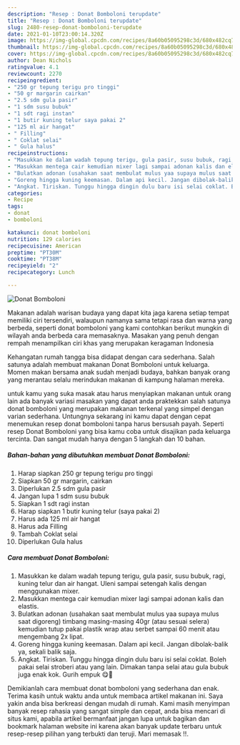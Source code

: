 ```yaml
---
description: "Resep : Donat Bomboloni terupdate"
title: "Resep : Donat Bomboloni terupdate"
slug: 2480-resep-donat-bomboloni-terupdate
date: 2021-01-10T23:00:14.320Z
image: https://img-global.cpcdn.com/recipes/8a60b05095298c3d/680x482cq70/donat-bomboloni-foto-resep-utama.jpg
thumbnail: https://img-global.cpcdn.com/recipes/8a60b05095298c3d/680x482cq70/donat-bomboloni-foto-resep-utama.jpg
cover: https://img-global.cpcdn.com/recipes/8a60b05095298c3d/680x482cq70/donat-bomboloni-foto-resep-utama.jpg
author: Dean Nichols
ratingvalue: 4.1
reviewcount: 2270
recipeingredient:
- "250 gr tepung terigu pro tinggi"
- "50 gr margarin cairkan"
- "2.5 sdm gula pasir"
- "1 sdm susu bubuk"
- "1 sdt ragi instan"
- "1 butir kuning telur saya pakai 2"
- "125 ml air hangat"
- " Filling"
- " Coklat selai"
- " Gula halus"
recipeinstructions:
- "Masukkan ke dalam wadah tepung terigu, gula pasir, susu bubuk, ragi, kuning telur dan air hangat. Uleni sampai setengah kalis dengan menggunakan mixer."
- "Masukkan mentega cair kemudian mixer lagi sampai adonan kalis dan elastis."
- "Bulatkan adonan (usahakan saat membulat mulus yaa supaya mulus saat digoreng) timbang masing-masing 40gr (atau sesuai selera) kemudian tutup pakai plastik wrap atau serbet sampai 60 menit atau mengembang 2x lipat."
- "Goreng hingga kuning keemasan. Dalam api kecil. Jangan dibolak-balik ya, sekali balik saja."
- "Angkat. Tiriskan. Tunggu hingga dingin dulu baru isi selai coklat. Boleh pakai selai stroberi atau yang lain. Dimakan tanpa selai atau gula bubuk juga enak kok. Gurih empuk 😋🤤"
categories:
- Recipe
tags:
- donat
- bomboloni

katakunci: donat bomboloni 
nutrition: 129 calories
recipecuisine: American
preptime: "PT30M"
cooktime: "PT38M"
recipeyield: "2"
recipecategory: Lunch

---
```



![Donat Bomboloni](https://img-global.cpcdn.com/recipes/8a60b05095298c3d/680x482cq70/donat-bomboloni-foto-resep-utama.jpg)

Makanan adalah warisan budaya yang dapat kita jaga karena setiap tempat memiliki ciri tersendiri, walaupun namanya sama tetapi rasa dan warna yang berbeda, seperti donat bomboloni yang kami contohkan berikut mungkin di wilayah anda berbeda cara memasaknya. Masakan yang penuh dengan rempah menampilkan ciri khas yang merupakan keragaman Indonesia



Kehangatan rumah tangga bisa didapat dengan cara sederhana. Salah satunya adalah membuat makanan Donat Bomboloni untuk keluarga. Momen makan bersama anak sudah menjadi budaya, bahkan banyak orang yang merantau selalu merindukan makanan di kampung halaman mereka.

untuk kamu yang suka masak atau harus menyiapkan makanan untuk orang lain ada banyak variasi masakan yang dapat anda praktekkan salah satunya donat bomboloni yang merupakan makanan terkenal yang simpel dengan varian sederhana. Untungnya sekarang ini kamu dapat dengan cepat menemukan resep donat bomboloni tanpa harus bersusah payah.
Seperti resep Donat Bomboloni yang bisa kamu coba untuk disajikan pada keluarga tercinta. Dan sangat mudah hanya dengan 5 langkah dan 10 bahan.


<!--inarticleads1-->

##### Bahan-bahan yang dibutuhkan membuat Donat Bomboloni:

1. Harap siapkan 250 gr tepung terigu pro tinggi
1. Siapkan 50 gr margarin, cairkan
1. Diperlukan 2.5 sdm gula pasir
1. Jangan lupa 1 sdm susu bubuk
1. Siapkan 1 sdt ragi instan
1. Harap siapkan 1 butir kuning telur (saya pakai 2)
1. Harus ada 125 ml air hangat
1. Harus ada  Filling
1. Tambah  Coklat selai
1. Diperlukan  Gula halus




<!--inarticleads2-->

##### Cara membuat  Donat Bomboloni:

1. Masukkan ke dalam wadah tepung terigu, gula pasir, susu bubuk, ragi, kuning telur dan air hangat. Uleni sampai setengah kalis dengan menggunakan mixer.
1. Masukkan mentega cair kemudian mixer lagi sampai adonan kalis dan elastis.
1. Bulatkan adonan (usahakan saat membulat mulus yaa supaya mulus saat digoreng) timbang masing-masing 40gr (atau sesuai selera) kemudian tutup pakai plastik wrap atau serbet sampai 60 menit atau mengembang 2x lipat.
1. Goreng hingga kuning keemasan. Dalam api kecil. Jangan dibolak-balik ya, sekali balik saja.
1. Angkat. Tiriskan. Tunggu hingga dingin dulu baru isi selai coklat. Boleh pakai selai stroberi atau yang lain. Dimakan tanpa selai atau gula bubuk juga enak kok. Gurih empuk 😋🤤




Demikianlah cara membuat donat bomboloni yang sederhana dan enak. Terima kasih untuk waktu anda untuk membaca artikel makanan ini. Saya yakin anda bisa berkreasi dengan mudah di rumah. Kami masih menyimpan banyak resep rahasia yang sangat simple dan cepat, anda bisa mencari di situs kami, apabila artikel bermanfaat jangan lupa untuk bagikan dan bookmark halaman website ini karena akan banyak update terbaru untuk resep-resep pilihan yang terbukti dan teruji. Mari memasak !!. 
